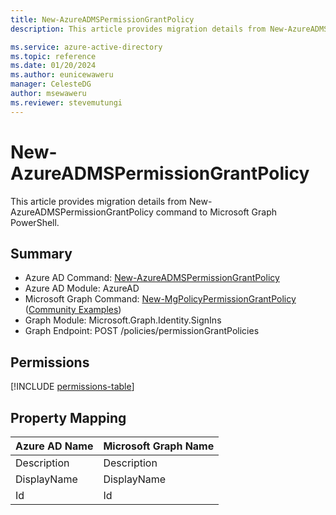 ```yaml
---
title: New-AzureADMSPermissionGrantPolicy
description: This article provides migration details from New-AzureADMSPermissionGrantPolicy command to Microsoft Graph PowerShell.

ms.service: azure-active-directory
ms.topic: reference
ms.date: 01/20/2024
ms.author: eunicewaweru
manager: CelesteDG
author: msewaweru
ms.reviewer: stevemutungi
---
```


# New-AzureADMSPermissionGrantPolicy

This article provides migration details from New-AzureADMSPermissionGrantPolicy command to Microsoft Graph PowerShell.

## Summary

+ Azure AD Command: [New-AzureADMSPermissionGrantPolicy](/powershell/module/azuread/new-azureadmspermissiongrantpolicy)
+ Azure AD Module: AzureAD
+ Microsoft Graph Command: [New-MgPolicyPermissionGrantPolicy](/powershell/module/microsoft.graph.identity.signins/new-mgpolicypermissiongrantpolicy) ([Community Examples](https://github.com/orgs/msgraph/discussions?discussions_q=New-MgPolicyPermissionGrantPolicy))
+ Graph Module: Microsoft.Graph.Identity.SignIns
+ Graph Endpoint: POST /policies/permissionGrantPolicies

## Permissions

[!INCLUDE [permissions-table](~/graphref/api-reference/v1.0/includes/permissions/permissiongrantpolicy-post-permissiongrantpolicies-permissions.md)]

## Property Mapping

|Azure AD Name|Microsoft Graph Name|
|---|---|
|Description|Description|
|DisplayName|DisplayName|
|Id|Id|